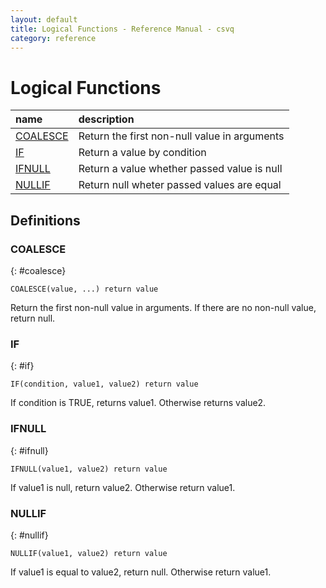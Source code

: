 ```yaml
---
layout: default
title: Logical Functions - Reference Manual - csvq
category: reference
---
```


# Logical Functions

| name | description |
| :- | :- |
| [COALESCE](#coalesce) | Return the first non-null value in arguments |
| [IF](#if) | Return a value by condition |
| [IFNULL](#ifnull) | Return a value whether passed value is null |
| [NULLIF](#nullif) | Return null wheter passed values are equal |

## Definitions

### COALESCE
{: #coalesce}

```
COALESCE(value, ...) return value
```

Return the first non-null value in arguments. If there are no non-null value, return null.

### IF
{: #if}

```
IF(condition, value1, value2) return value
```

If condition is TRUE, returns value1. Otherwise returns value2.

### IFNULL
{: #ifnull}

```
IFNULL(value1, value2) return value
```

If value1 is null, return value2. Otherwise return value1.

### NULLIF
{: #nullif}

```
NULLIF(value1, value2) return value
```

If value1 is equal to value2, return null. Otherwise return value1.